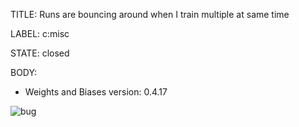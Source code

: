 TITLE:
Runs are bouncing around when I train multiple at same time

LABEL:
c:misc

STATE:
closed

BODY:
* Weights and Biases version: 0.4.17

![bug](https://user-images.githubusercontent.com/29/30187125-2ec4bd04-93dd-11e7-9237-44f0cd8b1183.gif)


